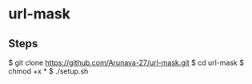 # url-mask

## Steps



$ git clone https://github.com/Arunava-27/url-mask.git
$ cd url-mask
$ chmod +x *
$ ./setup.sh
